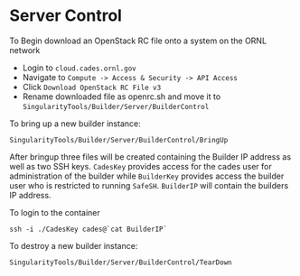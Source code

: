 # Server Control

To Begin download an OpenStack RC file onto a system on the ORNL network
* Login to `cloud.cades.ornl.gov`
* Navigate to `Compute -> Access & Security -> API Access`
* Click `Download OpenStack RC File v3`
* Rename downloaded file as openrc.sh and move it to `SingularityTools/Builder/Server/BuilderControl`

To bring up a new builder instance:
```
SingularityTools/Builder/Server/BuilderControl/BringUp
```
After bringup three files will be created containing the Builder IP address as well as two SSH keys. `CadesKey` provides access for the cades user for administration of the builder while `BuilderKey` provides access the builder user who is restricted to running `SafeSH`. `BuilderIP` will contain the builders IP address.

To login to the container
```
ssh -i ./CadesKey cades@`cat BuilderIP`
```

To destroy a new builder instance:
```
SingularityTools/Builder/Server/BuilderControl/TearDown
```
